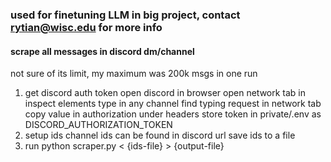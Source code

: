 ### used for finetuning LLM in big project, contact rytian@wisc.edu for more info
#### scrape all messages in discord dm/channel
not sure of its limit, my maximum was 200k msgs in one run
1. get discord auth token
open discord in browser
open network tab in inspect elements
type in any channel
find typing request in network tab
copy value in authorization under headers
store token in private/.env as DISCORD\_AUTHORIZATION\_TOKEN
2. setup ids
channel ids can be found in discord url
save ids to a file
3. run
python scraper.py < {ids-file} > {output-file}

